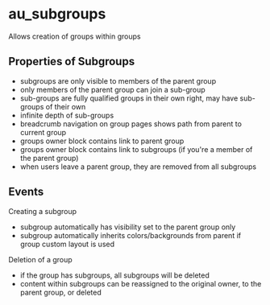 au_subgroups
============

Allows creation of groups within groups

Properties of Subgroups
-----------------------
- subgroups are only visible to members of the parent group
- only members of the parent group can join a sub-group
- sub-groups are fully qualified groups in their own right, may have sub-groups of their own
- infinite depth of sub-groups
- breadcrumb navigation on group pages shows path from parent to current group
- groups owner block contains link to parent group
- groups owner block contains link to subgroups (if you're a member of the parent group)
- when users leave a parent group, they are removed from all subgroups

Events
-------
Creating a subgroup
- subgroup automatically has visibility set to the parent group only
- subgroup automatically inherits colors/backgrounds from parent if group custom layout is used

Deletion of a group
- if the group has subgroups, all subgroups will be deleted
- content within subgroups can be reassigned to the original owner, to the parent group, or deleted
